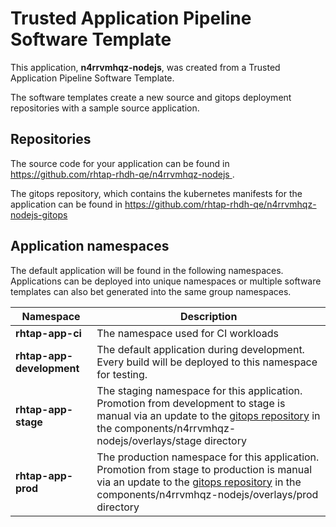 # Trusted Application Pipeline Software Template

This application, **n4rrvmhqz-nodejs**, was created from a Trusted Application Pipeline Software Template.

The software templates create a new source and gitops deployment repositories with a sample source application. 

## Repositories

The source code for your application can be found in [https://github.com/rhtap-rhdh-qe/n4rrvmhqz-nodejs ](https://github.com/rhtap-rhdh-qe/n4rrvmhqz-nodejs ).
 
The gitops repository, which contains the kubernetes manifests for the application can be found in 
[https://github.com/rhtap-rhdh-qe/n4rrvmhqz-nodejs-gitops ](https://github.com/rhtap-rhdh-qe/n4rrvmhqz-nodejs-gitops ) 

## Application namespaces 

The default application will be found in the following namespaces. Applications can be deployed into unique namespaces or multiple software templates can also bet generated into the same group namespaces.  

|  Namespace   |  Description   |  
| -------- | -------- |
| **rhtap-app-ci** | The namespace used for CI workloads |
| **rhtap-app-development** | The default application during development. Every build will be deployed to this namespace for testing. |
| **rhtap-app-stage** | The staging namespace for this application. Promotion from development to stage is manual via an update to the [gitops repository](https://github.com/rhtap-rhdh-qe/n4rrvmhqz-nodejs-gitops ) in the components/n4rrvmhqz-nodejs/overlays/stage directory |
| **rhtap-app-prod** | The production namespace for this application. Promotion from stage to production is manual via an update to the [gitops repository](https://github.com/rhtap-rhdh-qe/n4rrvmhqz-nodejs-gitops ) in the components/n4rrvmhqz-nodejs/overlays/prod directory |